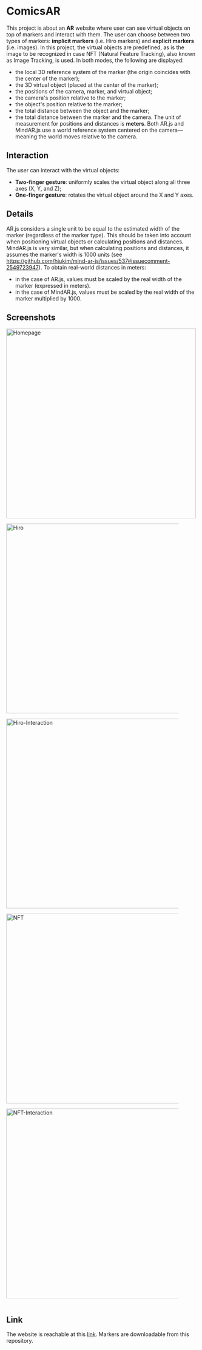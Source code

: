 # ComicsAR

This project is about an **AR** website where user can see virtual objects on top of markers and interact with them.
The user can choose between two types of markers: **implicit markers** (i.e. Hiro markers) and **explicit markers** (i.e. images). In this project, the virtual objects are predefined, as is the image to be recognized in case NFT (Natural Feature Tracking), also known as Image Tracking, is used.
In both modes, the following are displayed:
- the local 3D reference system of the marker (the origin coincides with the center of the marker);
- the 3D virtual object (placed at the center of the marker);
- the positions of the camera, marker, and virtual object;
- the camera's position relative to the marker;
- the object's position relative to the marker;
- the total distance between the object and the marker;
- the total distance between the marker and the camera.
The unit of measurement for positions and distances is **meters**. Both AR.js and MindAR.js use a world reference system centered on the camera—meaning the world moves relative to the camera.

## Interaction

The user can interact with the virtual objects:
- **Two-finger gesture**: uniformly scales the virtual object along all three axes (X, Y, and Z);
- **One-finger gesture**: rotates the virtual object around the X and Y axes.

## Details

AR.js considers a single unit to be equal to the estimated width of the marker (regardless of the marker type). This should be taken into account when positioning virtual objects or calculating positions and distances. MindAR.js is very similar, but when calculating positions and distances, it assumes the marker's width is 1000 units (see https://github.com/hiukim/mind-ar-js/issues/537#issuecomment-2549723947). To obtain real-world distances in meters:
- in the case of AR.js, values must be scaled by the real width of the marker (expressed in meters).
- in the case of MindAR.js, values must be scaled by the real width of the marker multiplied by 1000.

## Screenshots

<img src="https://i.ibb.co/Q3WjD48G/Screen1.jpg" alt="Homepage" style="maxwidth: 90%; height: 500px; margin-bottom: 1em;">
<img src="https://i.ibb.co/ZpK1Gkg1/Screen2.jpg" alt="Hiro" style="max-width: 90%; height: 500px; margin-bottom: 1em;">
<img src="https://i.ibb.co/NgV7wjr6/Screen3.jpg" alt="Hiro-Interaction" style="max-width: 90%; height: 500px; margin-bottom: 1em;">
<img src="https://i.ibb.co/RG2tsTn4/Screen4.jpg" alt="NFT" style="max-width: 90%; height: 500px; margin-bottom: 1em;">
<img src="https://i.ibb.co/gZq7D1xB/Screen5.jpg" alt="NFT-Interaction" style="max-width: 90%; height: 500px; margin-bottom: 1em;">


## Link
The website is reachable at this [link](https://develop.ewlab.di.unimi.it/ComicsAR/).
Markers are downloadable from this repository.
